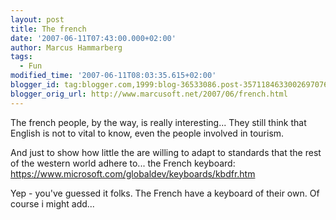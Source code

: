 ```yaml
---
layout: post
title: The french
date: '2007-06-11T07:43:00.000+02:00'
author: Marcus Hammarberg
tags:
  - Fun
modified_time: '2007-06-11T08:03:35.615+02:00'
blogger_id: tag:blogger.com,1999:blog-36533086.post-3571184633002697076
blogger_orig_url: http://www.marcusoft.net/2007/06/french.html
---
```


The
french people, by the way, is really interesting... They still think
that English is not to vital to know,
even the people involved in tourism.

And just to show how little the are willing to adapt to standards that
the rest of the western world adhere to... the French keyboard:
<https://www.microsoft.com/globaldev/keyboards/kbdfr.htm>

Yep - you've guessed it folks. The French have a keyboard of their own.
Of course i might add...
